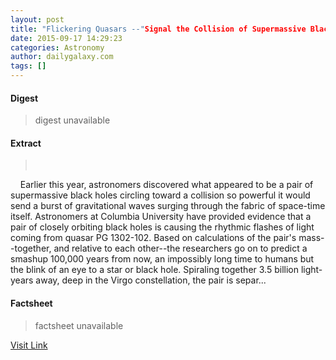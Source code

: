 ```yaml
---
layout: post
title: "Flickering Quasars --"Signal the Collision of Supermassive Black Holes""
date: 2015-09-17 14:29:23
categories: Astronomy
author: dailygalaxy.com
tags: []
---
```



#### Digest
>digest unavailable

#### Extract
>         Earlier this year, astronomers discovered what appeared to be a pair of supermassive black holes circling toward a collision so powerful it would send a burst of gravitational waves surging through the fabric of space-time itself. Astronomers at Columbia University have provided evidence that a pair of closely orbiting black holes is causing the rhythmic flashes of light coming from quasar PG 1302-102. Based on calculations of the pair's mass--together, and relative to each other--the researchers go on to predict a smashup 100,000 years from now, an impossibly long time to humans but the blink of an eye to a star or black hole. Spiraling together 3.5 billion light-years away, deep in the Virgo constellation, the pair is separ...

#### Factsheet
>factsheet unavailable

[Visit Link](http://www.dailygalaxy.com/my_weblog/2015/09/flickering-quasars-signal-colliding-supermassive-black-holes.html)


